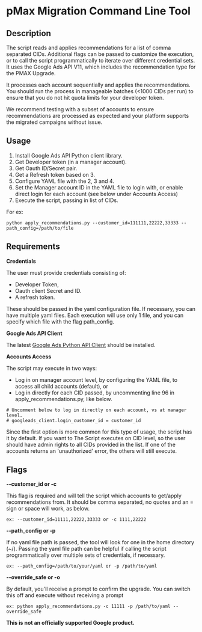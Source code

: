 # pMax Migration Command Line Tool

## Description

The script reads and applies recommendations for a list of comma separated CIDs.
Additional flags can be passed to customize the execution, or to call the script
programmatically to iterate over different credential sets. It uses the Google
Ads API V11, which includes the recommendation type for the PMAX Upgrade.

It processes each account sequentially and applies the recommendations. You
should run the process in manageable batches (<1000 CIDs per run) to ensure that
you do not hit quota limits for your developer token.

We recommend testing with a subset of accounts to ensure recommendations are
processed as expected and your platform supports the migrated campaigns without
issue.

## Usage

1.  Install Google Ads API Python client library.
2.  Get Developer token (in a manager account).
3.  Get Oauth ID/Secret pair.
4.  Get a Refresh token based on 3.
5.  Configure YAML file with the 2, 3 and 4.
6.  Set the Manager account ID in the YAML file to login with, or enable direct
    login for each account (see below under Accounts Access)
7.  Execute the script, passing in list of CIDs.

For ex:

```
python apply_recommendations.py --customer_id=111111,22222,33333 --path_config=/path/to/file
```

## Requirements

**Credentials**

The user must provide credentials consisting of:

*   Developer Token,
*   Oauth client Secret and ID.
*   A refresh token.

These should be passed in the yaml configuration file. If necessary, you can
have multiple yaml files. Each execution will use only 1 file, and you can
specify which file with the flag path_config.

**Google Ads API Client**

The latest
[Google Ads Python API Client](https://github.com/googleads/google-ads-python)
should be installed.

**Accounts Access**

The script may execute in two ways:

*   Log in on manager account level, by configuring the YAML file, to access all
    child accounts (default), or
*   Log in directly for each CID passed, by uncommenting line 96 in
    apply_recommendations.py, like below.

```
# Uncomment below to log in directly on each account, vs at manager level.
# googleads_client.login_customer_id = customer_id
```

Since the first option is more common for this type of usage, the script has it
by default. If you want to The Script executes on CID level, so the user should
have admin rights to all CIDs provided in the list. If one of the accounts
returns an 'unauthorized' error, the others will still execute.

## Flags

**--customer_id or -c**

This flag is required and will tell the script which accounts to get/apply
recommendations from. It should be comma separated, no quotes and an = sign or
space will work, as below.

`ex: --customer_id=11111,22222,33333 or -c 1111,22222`

**--path_config or -p**

If no yaml file path is passed, the tool will look for one in the home directory
(~/). Passing the yaml file path can be helpful if calling the script
programmatically over multiple sets of credentials, if necessary.

`ex: --path_config=/path/to/your/yaml or -p /path/to/yaml`

**--override_safe or -o**

By default, you'll receive a prompt to confirm the upgrade. You can switch this
off and execute without receiving a prompt

`ex: python apply_recommendations.py -c 11111 -p /path/to/yaml --override_safe`

**This is not an officially supported Google product.**

